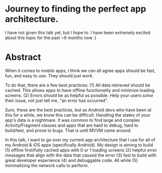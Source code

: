 # Journey to finding the perfect app architecture.

I have not given this talk yet, but I hope to. I have been extremely excited about this topic for the past ~6 months now :)

# Abstract

When it comes to mobile apps, I think we can all agree apps should be fast, fun, and easy to use. They should *just work*.

To do that, there are a few best practices: (1) All data retrieved should be cached. This allows apps to have offline functionality and minimize loading screens. (2) Errors should be as helpful as possible. Help your users *solve* their issue, not just tell me, "an error has occurred".

Sure, these are the best practices, but as Android devs who have been at this for a while, we know this can be difficult. Handling the states of your app's data is a nightmare. It was common to find large and complex Activity/Fragment classes and apps that are hard to debug, hard to build/test, and prone to bugs. That is until MVVM came around.

In this talk, I want to go over my current app architecture that I use for all of my Android & iOS apps (specifically Android). My design is aiming to build (1) offline first/fully cached apps with 0 or 1 loading screens (2) helpful error messages that align with the data that caused the error (3) fast to build with great developer experience (4) and debuggable code. All while (5) minimalizing the network calls to perform.
